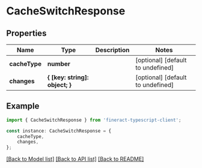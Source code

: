 # CacheSwitchResponse


## Properties

Name | Type | Description | Notes
------------ | ------------- | ------------- | -------------
**cacheType** | **number** |  | [optional] [default to undefined]
**changes** | **{ [key: string]: object; }** |  | [optional] [default to undefined]

## Example

```typescript
import { CacheSwitchResponse } from 'fineract-typescript-client';

const instance: CacheSwitchResponse = {
    cacheType,
    changes,
};
```

[[Back to Model list]](../README.md#documentation-for-models) [[Back to API list]](../README.md#documentation-for-api-endpoints) [[Back to README]](../README.md)
